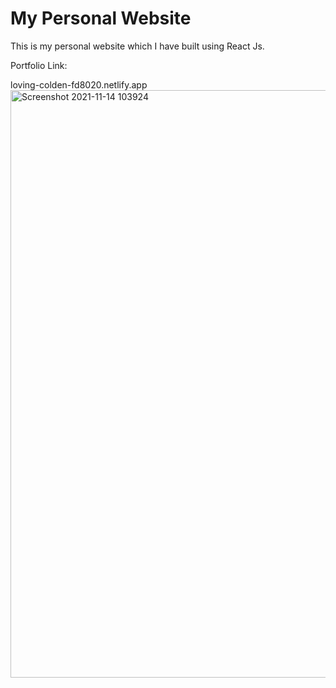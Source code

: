 <h1>My Personal Website</h1>
This is my personal website which I have built using React Js.
<p>Portfolio Link:</p>loving-colden-fd8020.netlify.app
<img width="940" alt="Screenshot 2021-11-14 103924" src="https://user-images.githubusercontent.com/87574570/141668470-b69172d9-4476-4c4a-aa25-fe949d470c4d.png">
